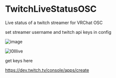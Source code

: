 # TwitchLiveStatusOSC
Live status of a twitch streamer for VRChat OSC
 
set streamer username and twitch api keys in config
 
 
![image](https://user-images.githubusercontent.com/26947031/213007327-517f61dc-4689-4b2e-ac5a-7baaf1f123b2.png)


![l0lllive](https://user-images.githubusercontent.com/26947031/213004913-ca2e1ccf-a6be-41b1-acc9-1c35001a0da4.PNG)



get keys here

https://dev.twitch.tv/console/apps/create
